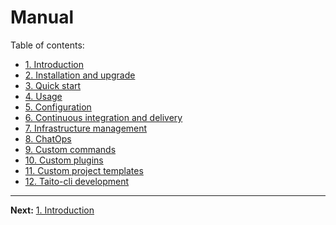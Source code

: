 # Manual

Table of contents:

* [1. Introduction](/docs/01-introduction)
* [2. Installation and upgrade](/docs/02-installation)
* [3. Quick start](/docs/03-quick-start)
* [4. Usage](/docs/04-usage)
* [5. Configuration](/docs/05-configuration)
* [6. Continuous integration and delivery](/docs/06-continuous-integration-and-delivery)
* [7. Infrastructure management](/docs/07-infrastructure-management)
* [8. ChatOps](/docs/08-chatops)
* [9. Custom commands](/docs/09-custom-commands)
* [10. Custom plugins](/docs/10-custom-plugins)
* [11. Custom project templates](/docs/11-custom-project-templates)
* [12. Taito-cli development](/docs/12-taito-cli-development)

---

**Next:** [1. Introduction](/docs/01-introduction)
